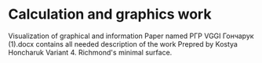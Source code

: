 # Calculation and graphics work
Visualization of graphical and information
Paper named РГР VGGI Гончарук (1).docx contains all needed description of the work
Prepred by Kostya Honcharuk
Variant 4. Richmond's minimal surface.

